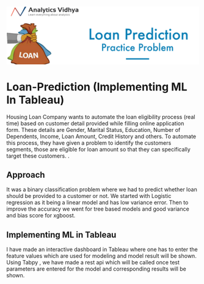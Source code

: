 ![alt text](https://github.com/sahil0094/Loan-Prediction/blob/master/laon.png?raw=true)
# Loan-Prediction (Implementing ML In Tableau)
Housing Loan Company wants to automate the loan eligibility process (real time) based on customer detail provided while 
filling online application form. These details are Gender, Marital Status, Education, Number of Dependents, Income, Loan 
Amount, Credit History and others. To automate this process, they have given a problem to identify the customers segments,
those are eligible for loan amount so that they can specifically target these customers. .

## Approach
It was a binary classification problem where we had to predict whether loan should be provided to a customer or 
not. We started with Logistic regression as it being a linear model and has low variance error. Then to improve the accuracy we 
went for tree based models and good variance and bias score for xgboost.

## Implementing ML in Tableau
I have made an interactive dashboard in Tableau where one has to enter the feature values which  are used for modeling and model result will be shown.
Using Tabpy , we have made a rest api which will be called once test parameters are entered for the model and corresponding results will be shown.

